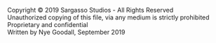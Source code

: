 Copyright © 2019 Sargasso Studios - All Rights Reserved  
Unauthorized copying of this file, via any medium is strictly prohibited  
Proprietary and confidential  
Written by Nye Goodall, September 2019